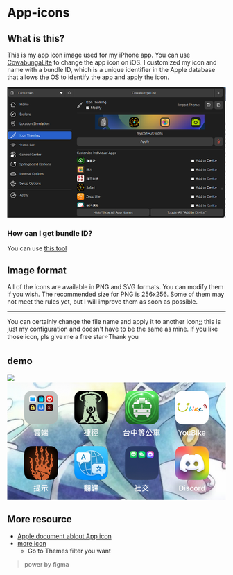 # App-icons
## What is this?
This is my app icon image used for my iPhone app. You can use [CowabungaLite](https://github.com/leminlimez/CowabungaLite) to change the app icon on iOS. I customized my icon and name with a bundle ID, which is a unique identifier in the Apple database that allows the OS to identify the app and apply the icon.

![inCowabunga](./static/inCowabunga.png)
### How can I get bundle ID?
You can use [this tool](https://offcornerdev.com/bundleid.html)
## Image format

All of the icons are available in PNG and SVG formats. You can modify them if you wish. The recommended size for PNG is 256x256. Some of them may not meet the rules yet, but I will improve them as soon as possible.

----
You can certainly change the file name and apply it to another icon;; this is just my configuration and doesn't have to be the same as mine.
If you like those icon, pls give me a free star⭐Thank you
## demo
![](./static/desktop1.PNG)
![](./static/desktop2.PNG)

## More resource
- [Apple document ablout App icon](https://developer.apple.com/design/human-interface-guidelines/app-icons)
- [more icon](https://havoc.app)
  - Go to Themes filter you want
> power by figma
